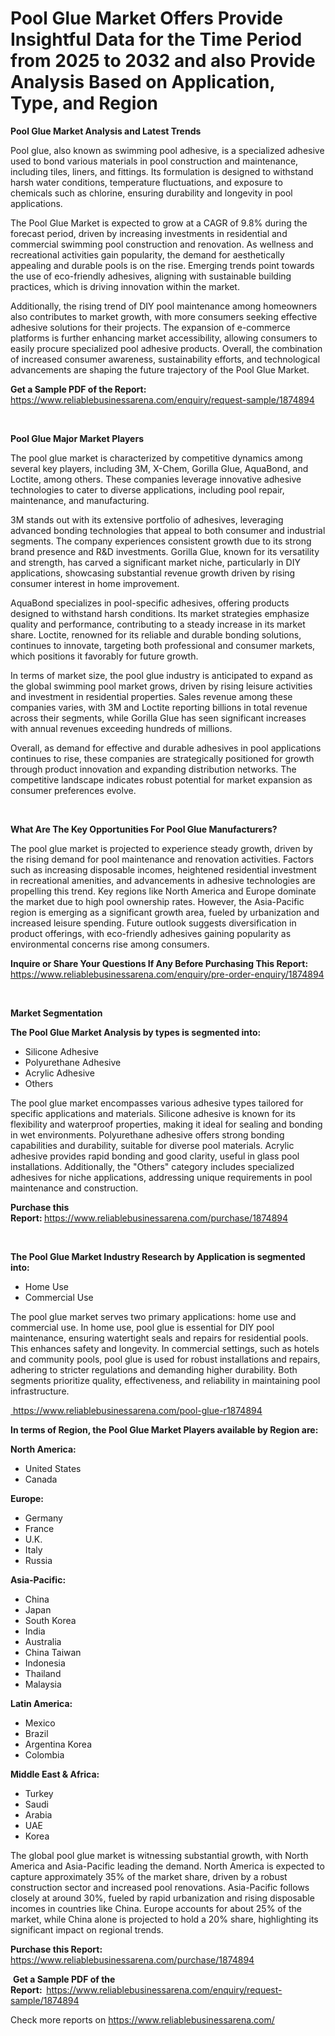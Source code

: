 <p><h1>Pool Glue Market Offers Provide Insightful Data for the Time Period from 2025 to 2032 and also Provide Analysis Based on Application, Type, and Region</h1></p><p><strong>Pool Glue Market Analysis and Latest Trends</strong></p>
<p><p>Pool glue, also known as swimming pool adhesive, is a specialized adhesive used to bond various materials in pool construction and maintenance, including tiles, liners, and fittings. Its formulation is designed to withstand harsh water conditions, temperature fluctuations, and exposure to chemicals such as chlorine, ensuring durability and longevity in pool applications.</p><p>The Pool Glue Market is expected to grow at a CAGR of 9.8% during the forecast period, driven by increasing investments in residential and commercial swimming pool construction and renovation. As wellness and recreational activities gain popularity, the demand for aesthetically appealing and durable pools is on the rise. Emerging trends point towards the use of eco-friendly adhesives, aligning with sustainable building practices, which is driving innovation within the market. </p><p>Additionally, the rising trend of DIY pool maintenance among homeowners also contributes to market growth, with more consumers seeking effective adhesive solutions for their projects. The expansion of e-commerce platforms is further enhancing market accessibility, allowing consumers to easily procure specialized pool adhesive products. Overall, the combination of increased consumer awareness, sustainability efforts, and technological advancements are shaping the future trajectory of the Pool Glue Market.</p></p>
<p><strong>Get a Sample PDF of the Report:&nbsp;</strong> <a href="https://www.reliablebusinessarena.com/enquiry/request-sample/1874894?utm_campaign=3024&utm_medium=2&utm_source=Github&utm_content=ia&utm_term=02042025&utm_id=pool-glue">https://www.reliablebusinessarena.com/enquiry/request-sample/1874894</a></p>
<p>&nbsp;</p>
<p><strong>Pool Glue Major Market Players</strong></p>
<p><p>The pool glue market is characterized by competitive dynamics among several key players, including 3M, X-Chem, Gorilla Glue, AquaBond, and Loctite, among others. These companies leverage innovative adhesive technologies to cater to diverse applications, including pool repair, maintenance, and manufacturing.</p><p>3M stands out with its extensive portfolio of adhesives, leveraging advanced bonding technologies that appeal to both consumer and industrial segments. The company experiences consistent growth due to its strong brand presence and R&D investments. Gorilla Glue, known for its versatility and strength, has carved a significant market niche, particularly in DIY applications, showcasing substantial revenue growth driven by rising consumer interest in home improvement.</p><p>AquaBond specializes in pool-specific adhesives, offering products designed to withstand harsh conditions. Its market strategies emphasize quality and performance, contributing to a steady increase in its market share. Loctite, renowned for its reliable and durable bonding solutions, continues to innovate, targeting both professional and consumer markets, which positions it favorably for future growth.</p><p>In terms of market size, the pool glue industry is anticipated to expand as the global swimming pool market grows, driven by rising leisure activities and investment in residential properties. Sales revenue among these companies varies, with 3M and Loctite reporting billions in total revenue across their segments, while Gorilla Glue has seen significant increases with annual revenues exceeding hundreds of millions. </p><p>Overall, as demand for effective and durable adhesives in pool applications continues to rise, these companies are strategically positioned for growth through product innovation and expanding distribution networks. The competitive landscape indicates robust potential for market expansion as consumer preferences evolve.</p></p>
<p>&nbsp;</p>
<p><strong>What Are The Key Opportunities For Pool Glue Manufacturers?</strong></p>
<p><p>The pool glue market is projected to experience steady growth, driven by the rising demand for pool maintenance and renovation activities. Factors such as increasing disposable incomes, heightened residential investment in recreational amenities, and advancements in adhesive technologies are propelling this trend. Key regions like North America and Europe dominate the market due to high pool ownership rates. However, the Asia-Pacific region is emerging as a significant growth area, fueled by urbanization and increased leisure spending. Future outlook suggests diversification in product offerings, with eco-friendly adhesives gaining popularity as environmental concerns rise among consumers.</p></p>
<p><strong>Inquire or Share Your Questions If Any Before Purchasing This Report:</strong> <a href="https://www.reliablebusinessarena.com/enquiry/pre-order-enquiry/1874894?utm_campaign=3024&utm_medium=2&utm_source=Github&utm_content=ia&utm_term=02042025&utm_id=pool-glue">https://www.reliablebusinessarena.com/enquiry/pre-order-enquiry/1874894</a></p>
<p>&nbsp;</p>
<p><strong>Market Segmentation</strong></p>
<p><strong>The Pool Glue Market Analysis by types is segmented into:</strong></p>
<p><ul><li>Silicone Adhesive</li><li>Polyurethane Adhesive</li><li>Acrylic Adhesive</li><li>Others</li></ul></p>
<p><p>The pool glue market encompasses various adhesive types tailored for specific applications and materials. Silicone adhesive is known for its flexibility and waterproof properties, making it ideal for sealing and bonding in wet environments. Polyurethane adhesive offers strong bonding capabilities and durability, suitable for diverse pool materials. Acrylic adhesive provides rapid bonding and good clarity, useful in glass pool installations. Additionally, the "Others" category includes specialized adhesives for niche applications, addressing unique requirements in pool maintenance and construction.</p></p>
<p><strong>Purchase this Report:&nbsp;</strong><a href="https://www.reliablebusinessarena.com/purchase/1874894?utm_campaign=3024&utm_medium=2&utm_source=Github&utm_content=ia&utm_term=02042025&utm_id=pool-glue">https://www.reliablebusinessarena.com/purchase/1874894</a></p>
<p>&nbsp;</p>
<p><strong>The Pool Glue Market Industry Research by Application is segmented into:</strong></p>
<p><ul><li>Home Use</li><li>Commercial Use</li></ul></p>
<p><p>The pool glue market serves two primary applications: home use and commercial use. In home use, pool glue is essential for DIY pool maintenance, ensuring watertight seals and repairs for residential pools. This enhances safety and longevity. In commercial settings, such as hotels and community pools, pool glue is used for robust installations and repairs, adhering to stricter regulations and demanding higher durability. Both segments prioritize quality, effectiveness, and reliability in maintaining pool infrastructure.</p></p>
<p><a href="https://www.reliablebusinessarena.com/pool-glue-r1874894?utm_campaign=3024&utm_medium=2&utm_source=Github&utm_content=ia&utm_term=02042025&utm_id=pool-glue">&nbsp;https://www.reliablebusinessarena.com/pool-glue-r1874894</a></p>
<p><strong>In terms of Region, the Pool Glue Market Players available by Region are:</strong></p>
<p>
    <p> <strong> North America: </strong>
        <ul>
            <li>United States</li>
            <li>Canada</li>
        </ul>
        </p> 
    <p> <strong> Europe: </strong>
        <ul>
            <li>Germany</li>
            <li>France</li>
            <li>U.K.</li>
            <li>Italy</li>
            <li>Russia</li>
        </ul>
        </p> 
    <p> <strong> Asia-Pacific: </strong>
        <ul>
            <li>China</li>
            <li>Japan</li>
            <li>South Korea</li>
            <li>India</li>
            <li>Australia</li>
            <li>China Taiwan</li>
            <li>Indonesia</li>
            <li>Thailand</li>
            <li>Malaysia</li>
        </ul>
        </p> 
    <p> <strong> Latin America: </strong>
        <ul>
            <li>Mexico</li>
            <li>Brazil</li>
            <li>Argentina Korea</li>
            <li>Colombia</li>
        </ul>
        </p> 
    <p> <strong> Middle East & Africa: </strong>
        <ul>
            <li>Turkey</li>
            <li>Saudi</li>
            <li>Arabia</li>
            <li>UAE</li>
            <li>Korea</li>
        </ul>
    </p>
    </p>
<p><p>The global pool glue market is witnessing substantial growth, with North America and Asia-Pacific leading the demand. North America is expected to capture approximately 35% of the market share, driven by a robust construction sector and increased pool renovations. Asia-Pacific follows closely at around 30%, fueled by rapid urbanization and rising disposable incomes in countries like China. Europe accounts for about 25% of the market, while China alone is projected to hold a 20% share, highlighting its significant impact on regional trends.</p></p>
<p><strong>Purchase this Report: </strong><a href="https://www.reliablebusinessarena.com/purchase/1874894?utm_campaign=3024&utm_medium=2&utm_source=Github&utm_content=ia&utm_term=02042025&utm_id=pool-glue">https://www.reliablebusinessarena.com/purchase/1874894</a></p>
<p>&nbsp;<strong>Get a Sample PDF of the Report:&nbsp;&nbsp;</strong><a href="https://www.reliablebusinessarena.com/enquiry/request-sample/1874894?utm_campaign=3024&utm_medium=2&utm_source=Github&utm_content=ia&utm_term=02042025&utm_id=pool-glue">https://www.reliablebusinessarena.com/enquiry/request-sample/1874894</a></p>
<p><strong></strong></p>
<p>Check more reports on <a href="https://www.reliablebusinessarena.com/?utm_campaign=3024&utm_medium=2&utm_source=Github&utm_content=ia&utm_term=02042025&utm_id=pool-glue">https://www.reliablebusinessarena.com/</a></p>